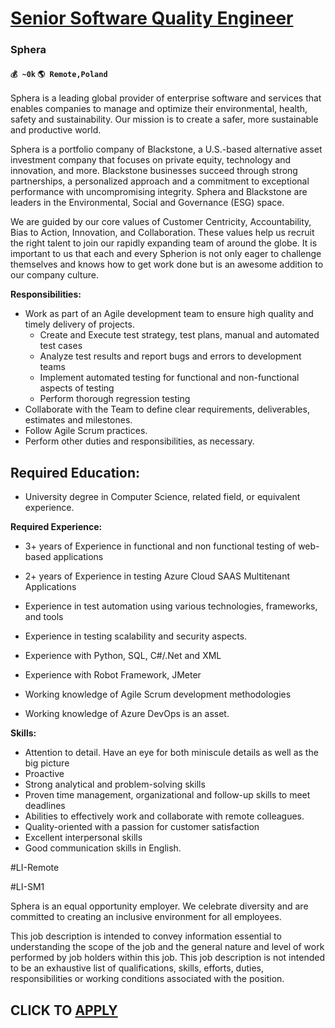 # [Senior Software Quality Engineer](https://www.remotewlb.com/apply/senior-software-quality-engineer-59844)  
### Sphera  
#### `💰 ~0k` `🌎 Remote,Poland`  

Sphera is a leading global provider of enterprise software and services that enables companies to manage and optimize their environmental, health, safety and sustainability. Our mission is to create a safer, more sustainable and productive world.

Sphera is a portfolio company of Blackstone, a U.S.-based alternative asset investment company that focuses on private equity, technology and innovation, and more. Blackstone businesses succeed through strong partnerships, a personalized approach and a commitment to exceptional performance with uncompromising integrity. Sphera and Blackstone are leaders in the Environmental, Social and Governance (ESG) space.

We are guided by our core values of Customer Centricity, Accountability, Bias to Action, Innovation, and Collaboration. These values help us recruit the right talent to join our rapidly expanding team of around the globe. It is important to us that each and every Spherion is not only eager to challenge themselves and knows how to get work done but is an awesome addition to our company culture.

 **Responsibilities:**

  * Work as part of an Agile development team to ensure high quality and timely delivery of projects.
    * Create and Execute test strategy, test plans, manual and automated test cases
    * Analyze test results and report bugs and errors to development teams
    * Implement automated testing for functional and non-functional aspects of testing
    * Perform thorough regression testing
  * Collaborate with the Team to define clear requirements, deliverables, estimates and milestones.
  * Follow Agile Scrum practices. 
  * Perform other duties and responsibilities, as necessary.

##

## Required Education:

  * University degree in Computer Science, related field, or equivalent experience.

 **Required Experience:**

  * 3+ years of Experience in functional and non functional testing of web-based applications
  * 2+ years of Experience in testing Azure Cloud SAAS Multitenant Applications
  * Experience in test automation using various technologies, frameworks, and tools
  * Experience in testing scalability and security aspects.
  * Experience with Python, SQL, C#/.Net and XML
  * Experience with Robot Framework, JMeter

  * Working knowledge of Agile Scrum development methodologies
  * Working knowledge of Azure DevOps is an asset.

 **Skills:**

  * Attention to detail. Have an eye for both miniscule details as well as the big picture
  * Proactive
  * Strong analytical and problem-solving skills
  * Proven time management, organizational and follow-up skills to meet deadlines
  * Abilities to effectively work and collaborate with remote colleagues.
  * Quality-oriented with a passion for customer satisfaction
  * Excellent interpersonal skills
  * Good communication skills in English.

#LI-Remote

#LI-SM1

  
Sphera is an equal opportunity employer. We celebrate diversity and are committed to creating an inclusive environment for all employees.

This job description is intended to convey information essential to understanding the scope of the job and the general nature and level of work performed by job holders within this job. This job description is not intended to be an exhaustive list of qualifications, skills, efforts, duties, responsibilities or working conditions associated with the position.

  
## CLICK TO [APPLY](https://www.remotewlb.com/apply/senior-software-quality-engineer-59844)

